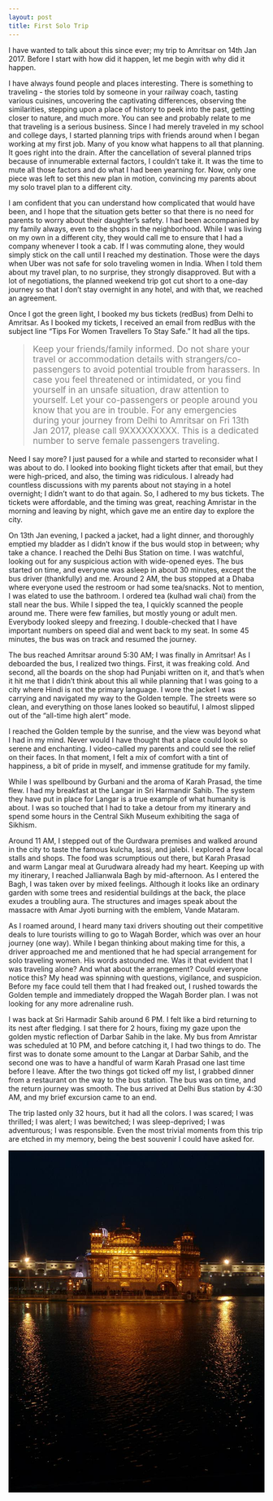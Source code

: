 ```yaml
---
layout: post
title: First Solo Trip
---
```


I have wanted to talk about this since ever; my trip to Amritsar on 14th Jan 2017. Before I start with how did it happen, let me begin with why did it happen.

I have always found people and places interesting. There is something to traveling - the stories told by someone in your railway coach, tasting various cuisines, uncovering the captivating differences, observing the similarities, stepping upon a place of history to peek into the past, getting closer to nature, and much more. You can see and probably relate to me that traveling is a serious business. Since I had merely traveled in my school and college days, I started planning trips with friends around when I began working at my first job. Many of you know what happens to all that planning. It goes right into the drain. After the cancellation of several planned trips because of innumerable external factors, I couldn’t take it. It was the time to mute all those factors and do what I had been yearning for. Now, only one piece was left to set this new plan in motion, convincing my parents about my solo travel plan to a different city.

I am confident that you can understand how complicated that would have been, and I hope that the situation gets better so that there is no need for parents to worry about their daughter’s safety. I had been accompanied by my family always, even to the shops in the neighborhood. While I was living on my own in a different city, they would call me to ensure that I had a company whenever I took a cab. If I was commuting alone, they would simply stick on the call until I reached my destination. Those were the days when Uber was not safe for solo traveling women in India. When I told them about my travel plan, to no surprise, they strongly disapproved. But with a lot of negotiations, the planned weekend trip got cut short to a one-day journey so that I don’t stay overnight in any hotel, and with that, we reached an agreement.

Once I got the green light, I booked my bus tickets (redBus) from Delhi to Amritsar. As I booked my tickets, I received an email from redBus with the subject line “Tips For Women Travellers To Stay Safe.” It had all the tips.
<blockquote style="color:grey;font-size:17px;">
Keep your friends/family informed.
Do not share your travel or accommodation details with strangers/co-passengers to avoid potential trouble from harassers.
In case you feel threatened or intimidated, or you find yourself in an unsafe situation, draw attention to yourself. Let your co-passengers or people around you know that you are in trouble. 
For any emergencies during your journey from Delhi to Amritsar on Fri 13th Jan 2017, please call 9XXXXXXXXX. This is a dedicated number to serve female passengers traveling.
</blockquote>
Need I say more? I just paused for a while and started to reconsider what I was about to do. I looked into booking flight tickets after that email, but they were high-priced, and also, the timing was ridiculous. I already had countless discussions with my parents about not staying in a hotel overnight; I didn’t want to do that again. So, I adhered to my bus tickets. The tickets were affordable, and the timing was great, reaching Amristar in the morning and leaving by night, which gave me an entire day to explore the city.

On 13th Jan evening, I packed a jacket, had a light dinner, and thoroughly emptied my bladder as I didn’t know if the bus would stop in between; why take a chance. I reached the Delhi Bus Station on time. I was watchful, looking out for any suspicious action with wide-opened eyes. The bus started on time, and everyone was asleep in about 30 minutes, except the bus driver (thankfully) and me. Around 2 AM, the bus stopped at a Dhaba where everyone used the restroom or had some tea/snacks. Not to mention, I was elated to use the bathroom. I ordered tea (kulhad wali chai) from the stall near the bus. While I sipped the tea, I quickly scanned the people around me. There were few families, but mostly young or adult men. Everybody looked sleepy and freezing. I double-checked that I have important numbers on speed dial and went back to my seat. In some 45 minutes, the bus was on track and resumed the journey.

The bus reached Amritsar around 5:30 AM; I was finally in Amritsar! As I deboarded the bus, I realized two things. First, it was freaking cold. And second, all the boards on the shop had Punjabi written on it, and that’s when it hit me that I didn’t think about this all while planning that I was going to a city where Hindi is not the primary language. I wore the jacket I was carrying and navigated my way to the Golden temple. The streets were so clean, and everything on those lanes looked so beautiful, I almost slipped out of the “all-time high alert” mode.

I reached the Golden temple by the sunrise, and the view was beyond what I had in my mind. Never would I have thought that a place could look so serene and enchanting. I video-called my parents and could see the relief on their faces. In that moment, I felt a mix of comfort with a tint of happiness, a bit of pride in myself, and immense gratitude for my family. 

While I was spellbound by Gurbani and the aroma of Karah Prasad, the time flew. I had my breakfast at the Langar in Sri Harmandir Sahib. The system they have put in place for Langar is a true example of what humanity is about. I was so touched that I had to take a detour from my itinerary and spend some hours in the Central Sikh Museum exhibiting the saga of Sikhism.

Around 11 AM, I stepped out of the Gurdwara premises and walked around in the city to taste the famous kulcha, lassi, and jalebi. I explored a few local stalls and shops. The food was scrumptious out there, but Karah Prasad and warm Langar meal at Gurudwara already had my heart. Keeping up with my itinerary, I reached Jallianwala Bagh by mid-afternoon. As I entered the Bagh, I was taken over by mixed feelings. Although it looks like an ordinary garden with some trees and residential buildings at the back, the place exudes a troubling aura. The structures and images speak about the massacre with Amar Jyoti burning with the emblem, Vande Mataram.

As I roamed around, I heard many taxi drivers shouting out their competitive deals to lure tourists willing to go to Wagah Border, which was over an hour journey (one way). While I began thinking about making time for this, a driver approached me and mentioned that he had special arrangement for solo traveling women. His words astounded me. Was it that evident that I was traveling alone? And what about the arrangement? Could everyone notice this? My head was spinning with questions, vigilance, and suspicion. Before my face could tell them that I had freaked out, I rushed towards the Golden temple and immediately dropped the Wagah Border plan. I was not looking for any more adrenaline rush. 

I was back at Sri Harmadir Sahib around 6 PM. I felt like a bird returning to its nest after fledging. I sat there for 2 hours, fixing my gaze upon the golden mystic reflection of Darbar Sahib in the lake. My bus from Amristar was scheduled at 10 PM, and before catching it, I had two things to do. The first was to donate some amount to the Langar at Darbar Sahib, and the second one was to have a handful of warm Karah Prasad one last time before I leave. After the two things got ticked off my list, I grabbed dinner from a restaurant on the way to the bus station. The bus was on time, and the return journey was smooth. The bus arrived at Delhi Bus station by 4:30 AM, and my brief excursion came to an end.

The trip lasted only 32 hours, but it had all the colors. I was scared; I was thrilled; I was alert; I was bewitched; I was sleep-deprived; I was adventurous; I was responsible. Even the most trivial moments from this trip are etched in my memory, being the best souvenir I could have asked for.

![Golden Temple](https://github.com/pragya-mishra/pragya-mishra.github.io/blob/master/images/posts/GoldenTemple.jpg?raw=true)